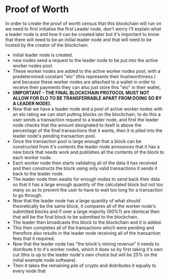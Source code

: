 # Proof of Worth

In order to create the proof of worth census that this blockchain will run on we need to first initialise the first Leader node, don't worry I'll explain what a leader node is and how it can be created later but it's important to know that there will need to be an initial leader node and that will need to be hosted by the creator of the blockchain.

* initial leader node is created.
* new nodes send a request to the leader node to be put into the active worker nodes pool.
* These worker nodes are added to the active worker nodes pool, with a predetermined constant "elo" (this represents their trustworthiness ) and because these worker nodes are attached to a wallet in order to receive their payments they can also just store this "elo" in their wallet,&#x20;
* **(IMPORTANT - THE FINAL BLOCKCHAIN PROTOCOL MUST NOT ALLOW FOR ELO TO BE TRANSFERRABLE APART FROM DOING SO BY A LEADER NODE).**
* Now that we have a leader node and a pool of active worker nodes with an elo rating we can start putting blocks on the blockchain, to do this a user sends a transaction request to a leader node, and first the leader node checks that the amount designated to itself is above the percentage of the final transactions that it wants, then it is piled into the leader node's pending transaction pool.
* Once the transaction pool is large enough that a block can be constructed from it's contents the leader node announces that it has a new block that needs work and publishes all the contents of the block to each worker node.
* Each worker node then starts validating all of the data it has received and then constructs the block using only valid transactions it sends it back to the leader node.
* The leader node then awaits for enough nodes to send back their data so that it has a large enough quantity of the calculated block but not too many so as to prevent the user to have to wait too long for a transaction to go through.
* Now that the leader node has a large quantity of what should theoretically be the same block, it compares all of the worker node's submitted blocks and if over a large majority (90%?) are identical then that will be the final block to be submitted to the blockchain.
* The leader then broadcasts this block to the blockchain and it is added.
* This then completes all of the transactions which were pending and therefore also results in the leader node receiving all of the transaction fees that it required.&#x20;
* Now that the leader node has "the block's mining revenue" it needs to distribute it to it's worker nodes, which it does so by first taking it's own cut (this is up to the leader node's own choice but will be 25% on the initial example node software).
* Then it takes the remaining pile of crypto and distributes it equally to every node that&#x20;

